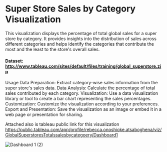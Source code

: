 # Super Store Sales by Category Visualization
This visualization displays the percentage of total global sales for a super store by category. It provides insights into the distribution of sales across different categories and helps identify the categories that contribute the most and the least to the store's overall sales.
#### Dataset: http://www.tableau.com/sites/default/files/training/global_superstore.zip

Usage
Data Preparation: Extract category-wise sales information from the super store's sales data.
Data Analysis: Calculate the percentage of total sales contributed by each category.
Visualization: Use a data visualization library or tool to create a bar chart representing the sales percentages.
Customization: Customize the visualization according to your preferences.
Export and Presentation: Save the visualization as an image or embed it in a web page or presentation for sharing.

Attached also is tableau public link for this visualization
https://public.tableau.com/app/profile/rebecca.onoshioke.atsaboghena/viz/GlobalSuperstoresTotalssalesbycategoery/Dashboard1


![Dashboard 1 (2)](https://user-images.githubusercontent.com/96450822/172166194-69b96bf6-5611-430a-9e41-793703701e6c.png)
